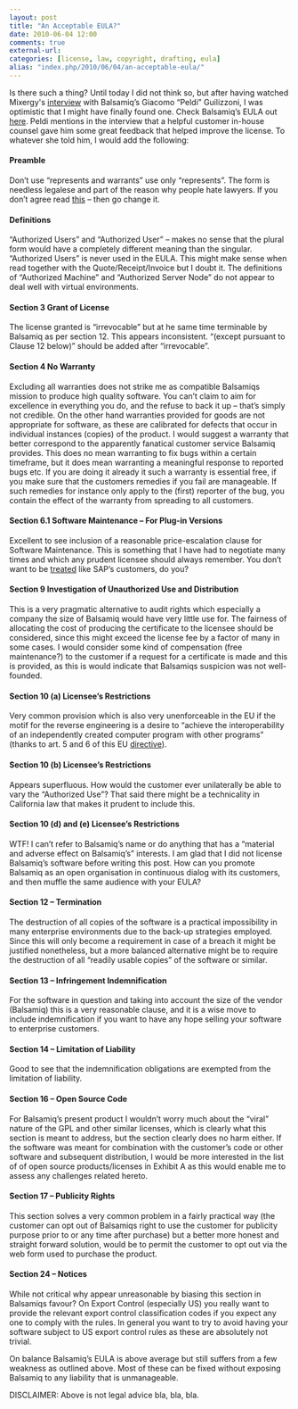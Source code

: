 ```yaml
---
layout: post
title: "An Acceptable EULA?"
date: 2010-06-04 12:00
comments: true
external-url:
categories: [license, law, copyright, drafting, eula]
alias: "index.php/2010/06/04/an-acceptable-eula/"
---
```

Is there such a thing? Until today I did not think so, but after having
watched Mixergy's
[interview](/web/20100907205218/http://mixergy.com/balsamiq-peldi-guilizzoni-interview/)
with Balsamiq’s Giacomo “Peldi” Guilizzoni, I was optimistic that I
might have finally found one. Check Balsamiq’s EULA out
[here](/web/20100907205218/http://www.balsamiq.com/images/BalsamiqEula.pdf).
Peldi mentions in the interview that a helpful customer in-house counsel
gave him some great feedback that helped improve the license. To
whatever she told him, I would add the following:

#### Preamble

Don’t use “represents and warrants” use only “represents”. The form is
needless legalese and part of the reason why people hate lawyers. If you
don’t agree read
[this](/web/20100907205218/http://www.adamsdrafting.com/2009/09/18/rs-and-ws-once-more-with-feeling/)
– then go change it.

#### Definitions

“Authorized Users” and “Authorized User” – makes no sense that the
plural form would have a completely different meaning than the singular.
“Authorized Users” is never used in the EULA. This might make sense when
read together with the Quote/Receipt/Invoice but I doubt it. The
definitions of “Authorized Machine” and “Authorized Server Node” do not
appear to deal well with virtual environments.

#### Section 3 Grant of License

The license granted is “irrevocable” but at he same time terminable by
Balsamiq as per section 12. This appears inconsistent. “(except pursuant
to Clause 12 below)” should be added after “irrevocable”.

#### Section 4 No Warranty

Excluding all warranties does not strike me as compatible Balsamiqs
mission to produce high quality software. You can’t claim to aim for
excellence in everything you do, and the refuse to back it up – that’s
simply not credible. On the other hand warranties provided for goods are
not appropriate for software, as these are calibrated for defects that
occur in individual instances (copies) of the product. I would suggest a
warranty that better correspond to the apparently fanatical customer
service Balsamiq provides. This does no mean warranting to fix bugs
within a certain timeframe, but it does mean warranting a meaningful
response to reported bugs etc. If you are doing it already it such a
warranty is essential free, if you make sure that the customers remedies
if you fail are manageable. If such remedies for instance only apply to
the (first) reporter of the bug, you contain the effect of the warranty
from spreading to all customers.

#### Section 6.1 Software Maintenance – For Plug-in Versions

Excellent to see inclusion of a reasonable price-escalation clause for
Software Maintenance. This is something that I have had to negotiate
many times and which any prudent licensee should always remember. You
don’t want to be
[treated](/web/20100907205218/http://www.zdnet.com/blog/howlett/sap-pulls-the-trigger-on-higher-support-costs/442)
like SAP’s customers, do you?

#### Section 9 Investigation of Unauthorized Use and Distribution

This is a very pragmatic alternative to audit rights which especially a
company the size of Balsamiq would have very little use for. The
fairness of allocating the cost of producing the certificate to the
licensee should be considered, since this might exceed the license fee
by a factor of many in some cases. I would consider some kind of
compensation (free maintenance?) to the customer if a request for a
certificate is made and this is provided, as this is would indicate that
Balsamiqs suspicion was not well-founded.

#### Section 10 (a) Licensee’s Restrictions

Very common provision which is also very unenforceable in the EU if the
motif for the reverse engineering is a desire to “achieve the
interoperability of an independently created computer program with other
programs” (thanks to art. 5 and 6 of this
EU [directive](/web/20100907205218/http://eur-lex.europa.eu/LexUriServ/LexUriServ.do?uri=CELEX:31991L0250:EN:HTML)).

#### Section 10 (b) Licensee’s Restrictions

Appears superfluous. How would the customer ever unilaterally be able to
vary the “Authorized Use”? That said there might be a technicality in
California law that makes it prudent to include this.

#### Section 10 (d) and (e) Licensee’s Restrictions

WTF! I can’t refer to Balsamiq’s name or do anything that has a
“material and adverse effect on Balsamiq’s” interests. I am glad that I
did not license Balsamiq’s software before writing this post. How can
you promote Balsamiq as an open organisation in continuous dialog with
its customers, and then muffle the same audience with your EULA?

#### Section 12 – Termination

The destruction of all copies of the software is a practical
impossibility in many enterprise environments due to the back-up
strategies employed. Since this will only become a requirement in case
of a breach it might be justified nonetheless, but a more balanced
alternative might be to require the destruction of all “readily usable
copies” of the software or similar.

#### Section 13 – Infringement Indemnification

For the software in question and taking into account the size of the
vendor (Balsamiq) this is a very reasonable clause, and it is a wise
move to include indemnification if you want to have any hope selling
your software to enterprise customers.

#### Section 14 – Limitation of Liability

Good to see that the indemnification obligations are exempted from the
limitation of liability.

#### Section 16 – Open Source Code

For Balsamiq’s present product I wouldn’t worry much about the “viral”
nature of the GPL and other similar licenses, which is clearly what this
section is meant to address, but the section clearly does no harm
either. If the software was meant for combination with the customer’s
code or other software and subsequent distribution, I would be more
interested in the list of of open source products/licenses in Exhibit A
as this would enable me to assess any challenges related hereto.

#### Section 17 – Publicity Rights

This section solves a very common problem in a fairly practical way (the
customer can opt out of Balsamiqs right to use the customer for
publicity purpose prior to or any time after purchase) but a better more
honest and straight forward solution, would be to permit the customer to
opt out via the web form used to purchase the product.

#### Section 24 – Notices

While not critical why appear unreasonable by biasing this section in
Balsamiqs favour? On Export Control (especially US) you really want to
provide the relevant export control classification codes if you expect
any one to comply with the rules. In general you want to try to avoid
having your software subject to US export control rules as these are
absolutely not trivial.

On balance Balsamiq’s EULA is above average but still suffers from a few
weakness as outlined above. Most of these can be fixed without exposing
Balsamiq to any liability that is unmanageable.

DISCLAIMER: Above is not legal advice bla, bla, bla.
